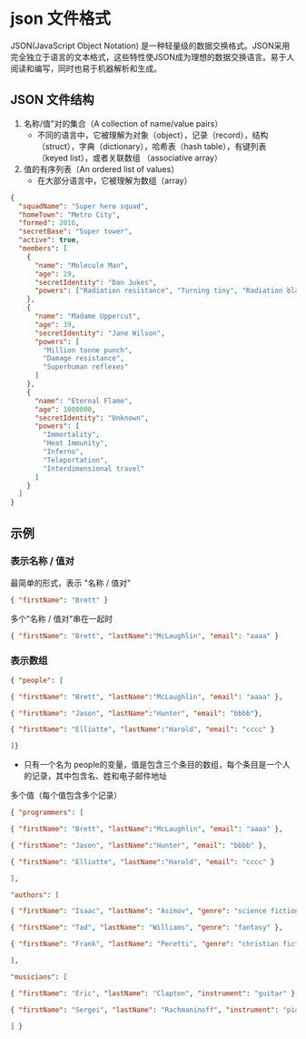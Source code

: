 # json 文件格式
JSON(JavaScript Object Notation) 是一种轻量级的数据交换格式。JSON采用完全独立于语言的文本格式，这些特性使JSON成为理想的数据交换语言。易于人阅读和编写，同时也易于机器解析和生成。

## JSON 文件结构
1. 名称/值”对的集合（A collection of name/value pairs）
    * 不同的语言中，它被理解为对象（object），记录（record），结构（struct），字典（dictionary），哈希表（hash table），有键列表（keyed list），或者关联数组 （associative array）
2. 值的有序列表（An ordered list of values）
    * 在大部分语言中，它被理解为数组（array）
```json
{
  "squadName": "Super hero squad",
  "homeTown": "Metro City",
  "formed": 2016,
  "secretBase": "Super tower",
  "active": true,
  "members": [
    {
      "name": "Molecule Man",
      "age": 29,
      "secretIdentity": "Dan Jukes",
      "powers": ["Radiation resistance", "Turning tiny", "Radiation blast"]
    },
    {
      "name": "Madame Uppercut",
      "age": 39,
      "secretIdentity": "Jane Wilson",
      "powers": [
        "Million tonne punch",
        "Damage resistance",
        "Superhuman reflexes"
      ]
    },
    {
      "name": "Eternal Flame",
      "age": 1000000,
      "secretIdentity": "Unknown",
      "powers": [
        "Immortality",
        "Heat Immunity",
        "Inferno",
        "Teleportation",
        "Interdimensional travel"
      ]
    }
  ]
}

```
## 示例
### 表示名称 / 值对
最简单的形式，表示 "名称 / 值对"
```json
{ "firstName": "Brett" }
```
多个"名称 / 值对"串在一起时
```json
{ "firstName": "Brett", "lastName":"McLaughlin", "email": "aaaa" }
```
### 表示数组
```json
{ "people": [

{ "firstName": "Brett", "lastName":"McLaughlin", "email": "aaaa" },

{ "firstName": "Jason", "lastName":"Hunter", "email": "bbbb"},

{ "firstName": "Elliotte", "lastName":"Harold", "email": "cccc" }

]}
```
* 只有一个名为 people的变量，值是包含三个条目的数组，每个条目是一个人的记录，其中包含名、姓和电子邮件地址

多个值（每个值包含多个记录）
```json
{ "programmers": [

{ "firstName": "Brett", "lastName":"McLaughlin", "email": "aaaa" },

{ "firstName": "Jason", "lastName":"Hunter", "email": "bbbb" },

{ "firstName": "Elliotte", "lastName":"Harold", "email": "cccc" }

],

"authors": [

{ "firstName": "Isaac", "lastName": "Asimov", "genre": "science fiction" },

{ "firstName": "Tad", "lastName": "Williams", "genre": "fantasy" },

{ "firstName": "Frank", "lastName": "Peretti", "genre": "christian fiction" }

],

"musicians": [

{ "firstName": "Eric", "lastName": "Clapton", "instrument": "guitar" },

{ "firstName": "Sergei", "lastName": "Rachmaninoff", "instrument": "piano" }

] }
```

